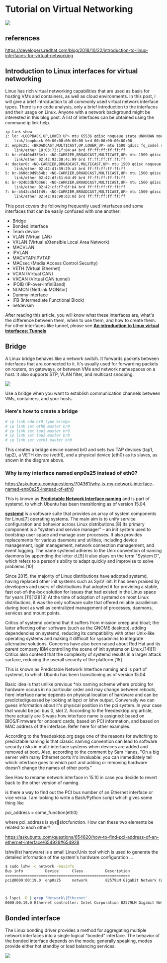 # Tutorial on Virtual Networking

![](https://developers.redhat.com/sites/default/files/styles/article_feature/public/blog/2018/10/bridge.webp?itok=fic3r7Jv)

## references

<https://developers.redhat.com/blog/2018/10/22/introduction-to-linux-interfaces-for-virtual-networking>

## Introduction to Linux interfaces for virtual networking

Linux has rich virtual networking capabilities that are used as basis for hosting VMs and containers, as well as cloud environments. In this post, I will give a brief introduction to all commonly used virtual network interface types. There is no code analysis, only a brief introduction to the interfaces and their usage on Linux. Anyone with a network background might be interested in this blog post. A list of interfaces can be obtained using the command ip link help.

```bash
ip link show
1: lo: <LOOPBACK,UP,LOWER_UP> mtu 65536 qdisc noqueue state UNKNOWN mode DEFAULT group default qlen 1000
    link/loopback 00:00:00:00:00:00 brd 00:00:00:00:00:00
2: enp0s25: <BROADCAST,MULTICAST,UP,LOWER_UP> mtu 1500 qdisc fq_codel state UP mode DEFAULT group default qlen 1000
    link/ether 18:03:73:1f:84:a4 brd ff:ff:ff:ff:ff:ff
3: br-ef440bd353e1: <NO-CARRIER,BROADCAST,MULTICAST,UP> mtu 1500 qdisc noqueue state DOWN mode DEFAULT group default 
    link/ether 02:42:93:30:4c:99 brd ff:ff:ff:ff:ff:ff
4: docker0: <NO-CARRIER,BROADCAST,MULTICAST,UP> mtu 1500 qdisc noqueue state DOWN mode DEFAULT group default 
    link/ether 02:42:41:39:29:a3 brd ff:ff:ff:ff:ff:ff
5: br-860dc0d9b54b: <NO-CARRIER,BROADCAST,MULTICAST,UP> mtu 1500 qdisc noqueue state DOWN mode DEFAULT group default 
    link/ether 02:42:df:51:6d:49 brd ff:ff:ff:ff:ff:ff
6: br-924b3db7b366: <NO-CARRIER,BROADCAST,MULTICAST,UP> mtu 1500 qdisc noqueue state DOWN mode DEFAULT group default 
    link/ether 02:42:cf:f7:6f:b4 brd ff:ff:ff:ff:ff:ff
7: br-b543cc541f49: <NO-CARRIER,BROADCAST,MULTICAST,UP> mtu 1500 qdisc noqueue state DOWN mode DEFAULT group default 
    link/ether 02:42:91:90:d3:0d brd ff:ff:ff:ff:ff:ff
```

This post covers the following frequently used interfaces and some interfaces that can be easily confused with one another:

- Bridge
- Bonded interface
- Team device
- VLAN (Virtual LAN)
- VXLAN (Virtual eXtensible Local Area Network)
- MACVLAN
- IPVLAN
- MACVTAP/IPVTAP
- MACsec (Media Access Control Security)
- VETH (Virtual Ethernet)
- VCAN (Virtual CAN)
- VXCAN (Virtual CAN tunnel)
- IPOIB (IP-over-InfiniBand)
- NLMON (NetLink MONitor)
- Dummy interface
- IFB (Intermediate Functional Block)
- netdevsim

After reading this article, you will know what these interfaces are, what's the difference between them, when to use them, and how to create them. For other interfaces like tunnel, please see **[An introduction to Linux virtual interfaces: Tunnels](https://developers.redhat.com/blog/2019/05/17/an-introduction-to-linux-virtual-interfaces-tunnels/)**

## Bridge

A Linux bridge behaves like a network switch. It forwards packets between interfaces that are connected to it. It's usually used for forwarding packets on routers, on gateways, or between VMs and network namespaces on a host. It also supports STP, VLAN filter, and multicast snooping.

![](https://developers.redhat.com/blog/wp-content/uploads/2018/10/bridge.png)

Use a bridge when you want to establish communication channels between VMs, containers, and your hosts.

### Here's how to create a bridge

```bash
# ip link add br0 type bridge
# ip link set eth0 master br0
# ip link set tap1 master br0
# ip link set tap2 master br0
# ip link set veth1 master br0
```

This creates a bridge device named br0 and sets two TAP devices (tap1, tap2), a VETH device (veth1), and a physical device (eth0) as its slaves, as shown in the diagram above.

### Why is my interface named enp0s25 instead of eth0?

<https://askubuntu.com/questions/704361/why-is-my-network-interface-named-enp0s25-instead-of-eth0>

This is known as **[Predictable Network Interface naming](http://www.freedesktop.org/wiki/Software/systemd/PredictableNetworkInterfaceNames/)** and is part of systemd, to which Ubuntu has been transitioning as of version 15.04.

**[systemd](https://en.wikipedia.org/wiki/Systemd)**
 is a software suite that provides an array of system components for Linux[7] operating systems. The main aim is to unify service configuration and behavior across Linux distributions.[8] Its primary component is a "system and service manager" – an init system used to bootstrap user space and manage user processes. It also provides replacements for various daemons and utilities, including device management, login management, network connection management, and event logging. The name systemd adheres to the Unix convention of naming daemons by appending the letter d.[9] It also plays on the term "System D", which refers to a person's ability to adapt quickly and improvise to solve problems.[10]

Since 2015, the majority of Linux distributions have adopted systemd, having replaced other init systems such as SysV init. It has been praised by developers and users of distributions that adopted it for providing a stable, fast out-of-the-box solution for issues that had existed in the Linux space for years.[11][12][13] At the time of adoption of systemd on most Linux distributions, it was the only software suite that offered reliable parallelism during boot as well as centralized management of processes, daemons, services and mount points.

Critics of systemd contend that it suffers from mission creep and bloat; the latter affecting other software (such as the GNOME desktop), adding dependencies on systemd, reducing its compatibility with other Unix-like operating systems and making it difficult for sysadmins to integrate alternative solutions. Concerns have also been raised about Red Hat and its parent company IBM controlling the scene of init systems on Linux.[14][1] Critics also contend that the complexity of systemd results in a larger attack surface, reducing the overall security of the platform.[15]

This is known as Predictable Network Interface naming and is part of systemd, to which Ubuntu has been transitioning as of version 15.04.

Basic idea is that unlike previous *nix naming scheme where probing for hardware occurs in no particular order and may change between reboots, here interface name depends on physical location of hardware and can be predicted/guessed by looking at lspci or lshw output. Conversely we can guess information about it's physical position in the pci system. In your case that would be pci bus 0, slot 2. According to the freedesktop.org article, there actually are 3 ways how interface name is assigned: based on BIOS/Firmware for onboard cards, based on PCI information, and based on MAC address of the interface. Refer here for other examples.

According to the freedesktop.org page one of the reasons for switching to predictable naming is that classic naming convention can lead to software security risks in multi-interface systems when devices are added and removed at boot. Also, according to the comment by Sam Hanes, "On a big server with many Ethernet ports it's invaluable: you can immediately tell which interface goes to which port and adding or removing hardware doesn't change the names of other ports."

See How to rename network interface in 15.10 in case you decide to revert back to the other version of naming.

is there a way to find out the PCI bus number of an Ethernet interface or vice versa. I am looking to write a Bash/Python script which gives some thing like

pci_address = some_function(eth0)

where pci_address is sys:bus:slot:function. How can these two elements be related to each other?

<https://askubuntu.com/questions/654820/how-to-find-pci-address-of-an-ethernet-interface/654928#654928>

lshw(list hardware) is a small Linux/Unix tool which is used to generate the detailed information of the system's hardware configuration ...

```bash
$ sudo lshw -c network -businfo 
Bus info          Device      Class          Description
========================================================
pci@0000:00:19.0  enp0s25     network        82579LM Gigabit Network Connection (Lewisville)



$ lspci -D | grep 'Network\|Ethernet'
0000:00:19.0 Ethernet controller: Intel Corporation 82579LM Gigabit Network Connection (Lewisville) (rev 05)

```

## Bonded interface

The Linux bonding driver provides a method for aggregating multiple network interfaces into a single logical "bonded" interface. The behavior of the bonded interface depends on the mode; generally speaking, modes provide either hot standby or load balancing services.

![](https://developers.redhat.com/blog/wp-content/uploads/2018/10/bond.png)
